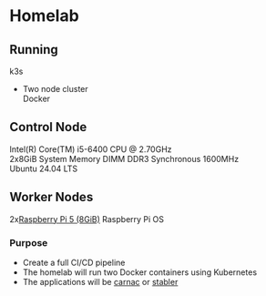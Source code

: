 # Homelab<br>
## Running
k3s<br>
* Two node cluster<br>
Docker<br>
## Control Node
Intel(R) Core(TM) i5-6400 CPU @ 2.70GHz<br>
2x8GiB System Memory DIMM DDR3 Synchronous 1600MHz<br>
Ubuntu 24.04 LTS<br>
## Worker Nodes
2x[Raspberry Pi 5 (8GiB)](https://www.raspberrypi.com/products/raspberry-pi-5/)
Raspberry Pi OS 
### Purpose 
* Create a full CI/CD pipeline
* The homelab will run two Docker containers using Kubernetes<br>
* The applications will be [carnac](https://github.com/dodderingstalwart/carnac) or [stabler](https://github.com/dodderingstalwart/strabler)
